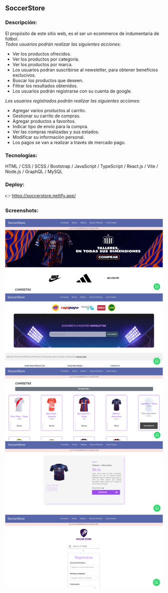 ## SoccerStore 

### Descripción:

El propósito de este sitio web, es el ser un ecommerce de indumentaria de fútbol.  
_Todos usuarios podrán realizar las siguientes acciones:_

- Ver los productos ofrecidos.
- Ver los productos por categoría.
- Ver los productos por marca.
- Los usuarios podran suscribirse al newsletter, para obtener beneficios exclucivos.
- Buscar los productos que deseen.
- Filtrar los resultados obtenidos.
- Los usuarios podrán registrarse con su cuenta de google.

_Los usuarios registrados podrán realizar las siguientes acciones:_

- Agregar varios productos al carrito.
- Gestionar su carrito de compras.
- Agregar productos a favoritos.
- Indicar tipo de envío para la compra.
- Ver las compras realizadas y sus estados.
- Modificar su información personal.
- Los pagos se van a realizar a través de mercado pago.

### Tecnologías:

HTML / CSS / SCSS / Bootstrap / JavaScript / TypeScript / React.js / Vite / Node.js / GraphQL / MySQL

### Deploy:

👉 https://soccerstore.netlify.app/

### Screenshots:

![alt text](https://github.com/MartinLaRosa27/SoccerStore/blob/main/resources/screenshots/screenshots1.png?raw=true)
![alt text](https://github.com/MartinLaRosa27/SoccerStore/blob/main/resources/screenshots/screenshots2.png?raw=true)
![alt text](https://github.com/MartinLaRosa27/SoccerStore/blob/main/resources/screenshots/screenshots3.png?raw=true)
![alt text](https://github.com/MartinLaRosa27/SoccerStore/blob/main/resources/screenshots/screenshots4.png?raw=true)
![alt text](https://github.com/MartinLaRosa27/SoccerStore/blob/main/resources/screenshots/screenshots5.png?raw=true)
